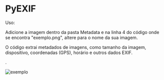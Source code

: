 # PyEXIF

Uso:

Adicione a imagem dentro da pasta Metadata e na linha 4 do código onde se encontra "exemplo.png", altere para o nome da sua imagem.

O código extrai metadados de imagens, como tamanho da imagem, dispositivo, coordenadas (GPS), horário e outros dados EXIF.

.

![exemplo](https://github.com/GiovanniMatos/PyEXIF/assets/99231397/09b9f116-5a36-4aa3-9627-e54bb1fa5aca)
